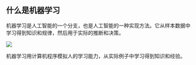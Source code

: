 ## 什么是机器学习

机器学习是人工智能的一个分支，也是人工智能的一种实现方法。它从样本数据中学习得到知识和规律，然后用于实际的推断和决策。

![](https://github.com/steveLauwh/DeepLearning-notebook/raw/master/Basic%20concepts/image/ML.PNG)

机器学习用计算机程序模拟人的学习能力，从实际例子中学习得到知识和经验。

